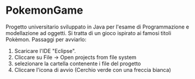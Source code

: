 # PokemonGame
Progetto universitario sviluppato in Java per l'esame di Programmazione e modellazione ad oggetti. Si tratta di un gioco ispirato ai famosi titoli Pokèmon.
Passaggi per avviarlo:
1) Scaricare l'IDE "Eclipse".
2) Cliccare su File -> Open projects from file system
3) selezionare la cartella contenente i file del progetto
4) Cliccare l'icona di avvio (Cerchio verde con una freccia bianca)
